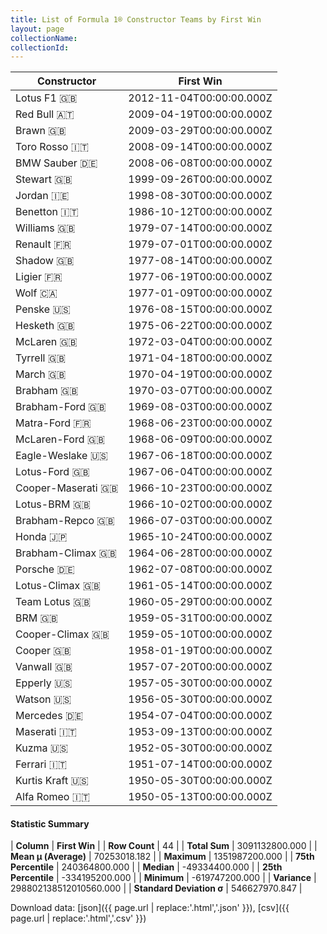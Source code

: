 ```yaml
---
title: List of Formula 1® Constructor Teams by First Win
layout: page
collectionName: 
collectionId: 
---
```




| Constructor | First Win |
|--|--|
| Lotus F1 🇬🇧 | 2012-11-04T00:00:00.000Z |
| Red Bull 🇦🇹 | 2009-04-19T00:00:00.000Z |
| Brawn 🇬🇧 | 2009-03-29T00:00:00.000Z |
| Toro Rosso 🇮🇹 | 2008-09-14T00:00:00.000Z |
| BMW Sauber 🇩🇪 | 2008-06-08T00:00:00.000Z |
| Stewart 🇬🇧 | 1999-09-26T00:00:00.000Z |
| Jordan 🇮🇪 | 1998-08-30T00:00:00.000Z |
| Benetton 🇮🇹 | 1986-10-12T00:00:00.000Z |
| Williams 🇬🇧 | 1979-07-14T00:00:00.000Z |
| Renault 🇫🇷 | 1979-07-01T00:00:00.000Z |
| Shadow 🇬🇧 | 1977-08-14T00:00:00.000Z |
| Ligier 🇫🇷 | 1977-06-19T00:00:00.000Z |
| Wolf 🇨🇦 | 1977-01-09T00:00:00.000Z |
| Penske 🇺🇸 | 1976-08-15T00:00:00.000Z |
| Hesketh 🇬🇧 | 1975-06-22T00:00:00.000Z |
| McLaren 🇬🇧 | 1972-03-04T00:00:00.000Z |
| Tyrrell 🇬🇧 | 1971-04-18T00:00:00.000Z |
| March 🇬🇧 | 1970-04-19T00:00:00.000Z |
| Brabham 🇬🇧 | 1970-03-07T00:00:00.000Z |
| Brabham-Ford 🇬🇧 | 1969-08-03T00:00:00.000Z |
| Matra-Ford 🇫🇷 | 1968-06-23T00:00:00.000Z |
| McLaren-Ford 🇬🇧 | 1968-06-09T00:00:00.000Z |
| Eagle-Weslake 🇺🇸 | 1967-06-18T00:00:00.000Z |
| Lotus-Ford 🇬🇧 | 1967-06-04T00:00:00.000Z |
| Cooper-Maserati 🇬🇧 | 1966-10-23T00:00:00.000Z |
| Lotus-BRM 🇬🇧 | 1966-10-02T00:00:00.000Z |
| Brabham-Repco 🇬🇧 | 1966-07-03T00:00:00.000Z |
| Honda 🇯🇵 | 1965-10-24T00:00:00.000Z |
| Brabham-Climax 🇬🇧 | 1964-06-28T00:00:00.000Z |
| Porsche 🇩🇪 | 1962-07-08T00:00:00.000Z |
| Lotus-Climax 🇬🇧 | 1961-05-14T00:00:00.000Z |
| Team Lotus 🇬🇧 | 1960-05-29T00:00:00.000Z |
| BRM 🇬🇧 | 1959-05-31T00:00:00.000Z |
| Cooper-Climax 🇬🇧 | 1959-05-10T00:00:00.000Z |
| Cooper 🇬🇧 | 1958-01-19T00:00:00.000Z |
| Vanwall 🇬🇧 | 1957-07-20T00:00:00.000Z |
| Epperly 🇺🇸 | 1957-05-30T00:00:00.000Z |
| Watson 🇺🇸 | 1956-05-30T00:00:00.000Z |
| Mercedes 🇩🇪 | 1954-07-04T00:00:00.000Z |
| Maserati 🇮🇹 | 1953-09-13T00:00:00.000Z |
| Kuzma 🇺🇸 | 1952-05-30T00:00:00.000Z |
| Ferrari 🇮🇹 | 1951-07-14T00:00:00.000Z |
| Kurtis Kraft 🇺🇸 | 1950-05-30T00:00:00.000Z |
| Alfa Romeo 🇮🇹 | 1950-05-13T00:00:00.000Z |

#### Statistic Summary

| **Column** | **First Win** |
| **Row Count** | 44 |
| **Total Sum** | 3091132800.000 |
| **Mean μ (Average)** | 70253018.182 |
| **Maximum** | 1351987200.000 |
| **75th Percentile** | 240364800.000 |
| **Median** | -49334400.000 |
| **25th Percentile** | -334195200.000 |
| **Minimum** | -619747200.000 |
| **Variance** | 298802138512010560.000 |
| **Standard Deviation σ** | 546627970.847 |

Download data: [json]({{ page.url | replace:'.html','.json' }}), [csv]({{ page.url | replace:'.html','.csv' }})
